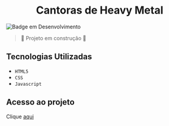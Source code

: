<h1 align="center">Cantoras de Heavy Metal</h1>


![Badge em Desenvolvimento](http://img.shields.io/static/v1?label=STATUS&message=EM%20DESENVOLVIMENTO&color=GREEN&style=for-the-badge)

> :construction: Projeto em construção :construction:

## Tecnologias Utilizadas
- ``HTML5``
-  ``CSS``
-  ``Javascript``

## Acesso ao projeto

Clique [aqui](https://github.com/SimonePenido/metal_singers)
